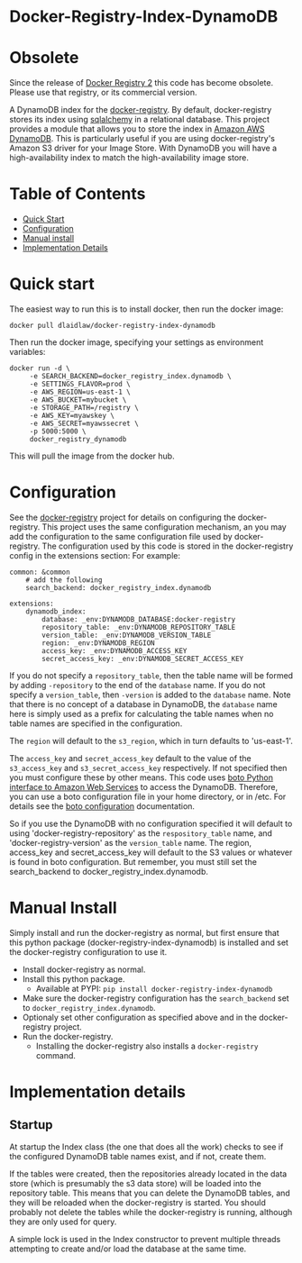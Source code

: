 Docker-Registry-Index-DynamoDB
==============================

# Obsolete

Since the release of [Docker Registry 2](https://docs.docker.com/registry/) this code has become obsolete. Please use that registry, or its commercial version.

A DynamoDB index for the [docker-registry](https://github.com/docker/docker-registry). By default, docker-registry stores its index using [sqlalchemy](http://www.sqlalchemy.org/) in a relational database. This project provides a module that allows you to store the index in [Amazon AWS DynamoDB](http://aws.amazon.com/dynamodb/). This is particularly useful if you are using docker-registry's Amazon S3 driver for your Image Store. With DynamoDB you will have a high-availability index to match the high-availability image store.

# Table of Contents

- [Quick Start](#quick-start)
- [Configuration](#configuration)
- [Manual install](#manual-install)
- [Implementation Details](#implementation-details)

# Quick start

The easiest way to run this is to install docker, then run the docker image:

    docker pull dlaidlaw/docker-registry-index-dynamodb

Then run the docker image, specifying your settings as environment variables:

	docker run -d \
         -e SEARCH_BACKEND=docker_registry_index.dynamodb \
         -e SETTINGS_FLAVOR=prod \
         -e AWS_REGION=us-east-1 \
         -e AWS_BUCKET=mybucket \
         -e STORAGE_PATH=/registry \
         -e AWS_KEY=myawskey \
         -e AWS_SECRET=myawssecret \
         -p 5000:5000 \
         docker_registry_dynamodb

This will pull the image from the docker hub.

# Configuration

See the [docker-registry](https://github.com/docker/docker-registry) project for details on configuring the docker-registry. This project uses the same configuration mechanism, an you may add the configuration to the same configuration file used by docker-registry. The configuration used by this code is stored in the docker-registry config in the extensions section: For example:

	common: &common
	    # add the following
	    search_backend: docker_registry_index.dynamodb
    
	extensions:
	    dynamodb_index:
	        database: _env:DYNAMODB_DATABASE:docker-registry
	        repository_table: _env:DYNAMODB_REPOSITORY_TABLE
	        version_table: _env:DYNAMODB_VERSION_TABLE
	        region: _env:DYNAMODB_REGION
	        access_key: _env:DYNAMODB_ACCESS_KEY
	        secret_access_key: _env:DYNAMODB_SECRET_ACCESS_KEY

If you do not specify a `repository_table`, then the table name will be formed by adding `-repository` to the end of the `database` name. If you do not specify a `version_table`, then `-version` is added to the `database` name. Note that there is no concept of a database in DynamoDB, the `database` name here is simply used as a prefix for calculating the table names when no table names are specified in the configuration.

The `region` will default to the `s3_region`, which in turn defaults to 'us-east-1'.

The `access_key` and `secret_access_key` default to the value of the `s3_access_key` and `s3_secret_access_key` respectively. If not specified then you must configure these by other means. This code uses [boto Python interface to Amazon Web Services](https://github.com/boto/boto) to access the DynamoDB. Therefore, you can use a boto configuration file in your home directory, or in /etc. For details see the [boto configuration](http://docs.pythonboto.org/en/latest/) documentation.

So if you use the DynamoDB with no configuration specified it will default to using 'docker-registry-repository' as the `respository_table` name, and 'docker-registry-version' as the `version_table` name. The region, access_key and secret_access_key will default to the S3 values or whatever is found in boto configuration. But remember, you must still set the search_backend to docker_registry_index.dynamodb.

# Manual Install

Simply install and run the docker-registry as normal, but first ensure that this python package (docker-registry-index-dynamodb) is installed and set the docker-registry configuration to use it.

* Install docker-registry as normal.
* Install this python package. 
  * Available at PYPI: `pip install docker-registry-index-dynamodb`
* Make sure the docker-registry configuration has the `search_backend` set to `docker_registry_index.dynamodb`.
* Optionaly set other configuration as specified above and in the docker-registry project.
* Run the docker-registry.
  * Installing the docker-registry also installs a `docker-registry` command.

# Implementation details

## Startup

At startup the Index class (the one that does all the work) checks to see if the configured DynamoDB table names exist, and if not, create them. 

If the tables were created, then the repositories already located in the data store (which is presumably the s3 data store) will be loaded into the repository table. This means that you can delete the DynamoDB tables, and they will be reloaded when the docker-registry is started. You should probably not delete the tables while the docker-registry is running, although they are only used for query.

A simple lock is used in the Index constructor to prevent multiple threads attempting to create and/or load the database at the same time.
